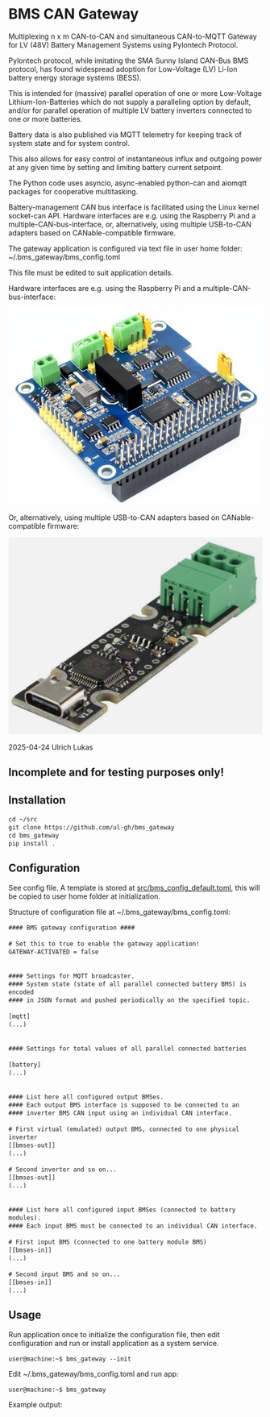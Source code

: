 # BMS CAN Gateway
Multiplexing n x m CAN-to-CAN and simultaneous CAN-to-MQTT Gateway
for LV (48V) Battery Management Systems using Pylontech Protocol.

Pylontech protocol, while imitating the SMA Sunny Island CAN-Bus BMS protocol,
has found widespread adoption for Low-Voltage (LV) Li-Ion
battery energy storage systems (BESS).

This is intended for (massive) parallel operation of one or more Low-Voltage
Lithium-Ion-Batteries which do not supply a paralleling option
by default, and/or for parallel operation of multiple LV battery inverters
connected to one or more batteries.

Battery data is also published via MQTT telemetry for
keeping track of system state and for system control.

This also allows for easy control of instantaneous influx and outgoing power
at any given time by setting and limiting battery current setpoint.

The Python code uses asyncio, async-enabled python-can and aiomqtt packages
for cooperative multitasking.

Battery-management CAN bus interface is facilitated using the Linux kernel
socket-can API. Hardware interfaces are e.g. using the Raspberry Pi and a
multiple-CAN-bus-interface, or, alternatively, using
multiple USB-to-CAN adapters based on CANable-compatible firmware.

The gateway application is configured via text file in user home folder:
    ~/.bms_gateway/bms_config.toml

This file must be edited to suit application details.

Hardware interfaces are e.g. using the Raspberry Pi and a multiple-CAN-bus-interface:

![RPi Multiple Isolated CAN-Bus HAT image](doc/multiple_can_hat.jpg "RPi Multiple Isolated CAN-Bus HAT")

Or, alternatively, using multiple USB-to-CAN adapters based on CANable-compatible firmware:

![UCAN Board Based on STM32F072 USB to CAN Adapter image](doc/ucan_canable_compatible_usb_can_adapter.jpg "UCAN Board Based on STM32F072 USB to CAN Adapter")

2025-04-24 Ulrich Lukas
## Incomplete and for testing purposes only!

## Installation
```
cd ~/src
git clone https://github.com/ul-gh/bms_gateway
cd bms_gateway
pip install .
```

## Configuration
See config file.
A template is stored at [src/bms_config_default.toml](src/bms_config_default.toml),
this will be copied to user home folder at initialization.

Structure of configuration file at ~/.bms_gateway/bms_config.toml:
```
#### BMS gateway configuration ####

# Set this to true to enable the gateway application!
GATEWAY-ACTIVATED = false


#### Settings for MQTT broadcaster.
#### System state (state of all parallel connected battery BMS) is encoded
#### in JSON format and pushed periodically on the specified topic.

[mqtt]
(...)


#### Settings for total values of all parallel connected batteries

[battery]
(...)


#### List here all configured output BMSes.
#### Each output BMS interface is supposed to be connected to an
#### inverter BMS CAN input using an individual CAN interface.

# First virtual (emulated) output BMS, connected to one physical inverter
[[bmses-out]]
(...)

# Second inverter and so on...
[[bmses-out]]
(...)


#### List here all configured input BMSes (connected to battery modules).
#### Each input BMS must be connected to an individual CAN interface.

# First input BMS (connected to one battery module BMS)
[[bmses-in]]
(...)

# Second input BMS and so on...
[[bmses-in]]
(...)
```

## Usage
Run application once to initialize the configuration file, then
edit configuration and run or install application as a system service.

```
user@machine:~$ bms_gateway --init
```
Edit ~/.bms_gateway/bms_config.toml and run app:

```
user@machine:~$ bms_gateway
```

Example output:
```

```
